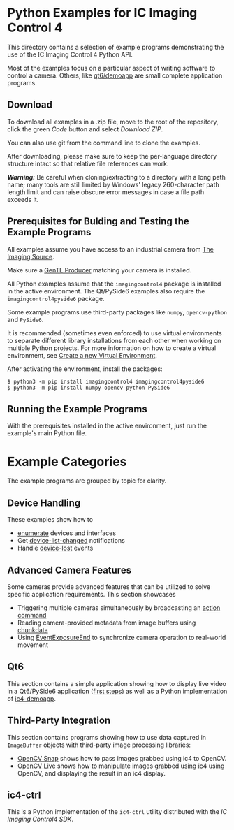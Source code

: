 # Python Examples for IC Imaging Control 4

This directory contains a selection of example programs demonstrating the use of the IC Imaging Control 4 Python API.

Most of the examples focus on a particular aspect of writing software to control a camera. Others, like [qt6/demoapp](python/qt6/demoapp) are small complete application programs.

## Download

To download all examples in a .zip file, move to the root of the repository, click the green *Code* button and select *Download ZIP*.

You can also use git from the command line to clone the examples.

After downloading, please make sure to keep the per-language directory structure intact so that relative file references can work.

***Warning:*** Be careful when cloning/extracting to a directory with a long path name; many tools are still limited by Windows' legacy 260-character path length limit and can raise obscure error messages in case a file path exceeds it.

## Prerequisites for Bulding and Testing the Example Programs

All examples assume you have access to an industrial camera from [The Imaging Source](www.theimagingsource.com).

Make sure a [GenTL Producer](https://www.theimagingsource.com/en-us/support/download/) matching your camera is installed.

All Python examples assume that the `imagingcontrol4` package is installed in the active environment. The Qt/PySide6 examples also require the `imagingcontrol4pyside6` package.

Some example programs use third-party packages like `numpy`, `opencv-python` and `PySide6`.

It is recommended (sometimes even enforced) to use virtual environments to separate different library installations from each other when working on multiple Python projects. For more information on how to create a virtual environment, see [Create a new Virtual Environment](https://packaging.python.org/en/latest/guides/installing-using-pip-and-virtual-environments/#create-a-new-virtual-environment).

After activating the environment, install the packages:

```
$ python3 -m pip install imagingcontrol4 imagingcontrol4pyside6
$ python3 -m pip install numpy opencv-python PySide6
```

## Running the Example Programs

With the prerequisites installed in the active environment, just run the example's main Python file.

# Example Categories

The example programs are grouped by topic for clarity.

## Device Handling

These examples show how to
- [enumerate](python/device-handling/device-enumeration) devices and interfaces
- Get [device-list-changed](python/device-handling/device-list-changed/) notifications
- Handle [device-lost](python/device-handling/device-lost) events

## Advanced Camera Features

Some cameras provide advanced features that can be utilized to solve specific application requirements. This section showcases
- Triggering multiple cameras simultaneously by broadcasting an [action command](python/advanced-camera-features/actioncommand-broadcast-trigger)
- Reading camera-provided metadata from image buffers using [chunkdata](python/advanced-camera-features/connect-chunkdata)
- Using [EventExposureEnd](python/advanced-camera-features/EventExposureEnd) to synchronize camera operation to real-world movement

## Qt6

This section contains a simple application showing how to display live video in a Qt6/PySide6 application ([first steps](python/qt6/qt6-first-steps)) as well as a Python implementation of [ic4-demoapp](python/qt6/demoapp).

## Third-Party Integration

This section contains programs showing how to use data captured in `ImageBuffer` objects with third-party image processing libraries:

- [OpenCV Snap](python/thirdparty-integration/imagebuffer-numpy-opencv-live) shows how to pass images grabbed using ic4 to OpenCV.
- [OpenCV Live](python/thirdparty-integration/imagebuffer-numpy-opencv-live) shows how to manipulate images grabbed using ic4 using OpenCV, and displaying the result in an ic4 display.

## ic4-ctrl

This is a Python implementation of the `ic4-ctrl` utility distributed with the *IC Imaging Control4 SDK*.
